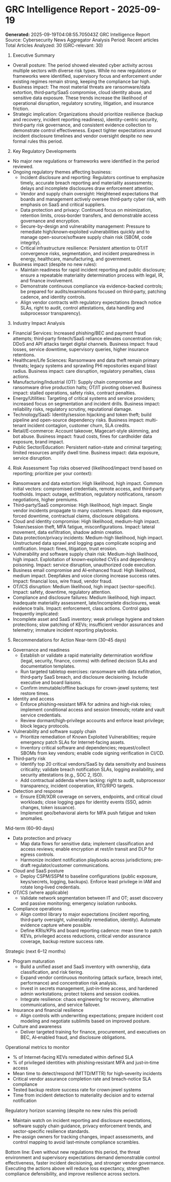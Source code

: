 # GRC Intelligence Report - 2025-09-19
**Generated:** 2025-09-19T04:08:55.705043Z
GRC Intelligence Report
Source: Cybersecurity News Aggregator
Analysis Period: Recent articles
Total Articles Analyzed: 30 (GRC-relevant: 30)

1) Executive Summary
- Overall posture: The period showed elevated cyber activity across multiple sectors with diverse risk types. While no new regulations or frameworks were identified, supervisory focus and enforcement under existing regimes remain strong, keeping the compliance bar high.
- Business impact: The most material threats are ransomware/data extortion, third‑party/SaaS compromise, cloud identity abuse, and sensitive data exposure. These trends increase the likelihood of operational disruption, regulatory scrutiny, litigation, and insurance friction.
- Strategic implication: Organizations should prioritize resilience (backup and recovery, incident reporting readiness), identity-centric security, third‑party risk governance, and consistent evidence collection to demonstrate control effectiveness. Expect tighter expectations around incident disclosure timelines and vendor oversight despite no new formal rules this period.

2) Key Regulatory Developments
- No major new regulations or frameworks were identified in the period reviewed.
- Ongoing regulatory themes affecting business:
  - Incident disclosure and reporting: Regulators continue to emphasize timely, accurate breach reporting and materiality assessments; delays and incomplete disclosures draw enforcement attention.
  - Vendor and supply chain oversight: Heightened expectations that boards and management actively oversee third‑party cyber risk, with emphasis on SaaS and critical suppliers.
  - Data protection and privacy: Continued focus on minimization, retention limits, cross‑border transfers, and demonstrable access governance and encryption.
  - Secure-by-design and vulnerability management: Pressure to remediate high/known‑exploited vulnerabilities quickly and to manage open-source/software supply chain risk (SBOM, code integrity).
  - Critical infrastructure resilience: Persistent attention to OT/IT convergence risks, segmentation, and incident preparedness in energy, healthcare, manufacturing, and government.
- Business impact (despite no new rules):
  - Maintain readiness for rapid incident reporting and public disclosure; ensure a repeatable materiality determination process with legal, IR, and finance involvement.
  - Demonstrate continuous compliance via evidence-backed controls; be prepared for audits/examinations focused on third‑party, patching cadence, and identity controls.
  - Align vendor contracts with regulatory expectations (breach notice SLAs, right to audit, control attestations, data handling and subprocessor transparency).

3) Industry Impact Analysis
- Financial Services: Increased phishing/BEC and payment fraud attempts; third‑party fintech/SaaS reliance elevates concentration risk; DDoS and API attacks target digital channels. Business impact: fraud losses, service downtime, supervisory queries, higher insurance retentions.
- Healthcare/Life Sciences: Ransomware and data theft remain primary threats; legacy systems and sprawling PHI repositories expand blast radius. Business impact: care disruption, regulatory penalties, class actions.
- Manufacturing/Industrial (OT): Supply chain compromise and ransomware drive production halts; OT/IT pivoting observed. Business impact: stalled operations, safety risks, contract penalties.
- Energy/Utilities: Targeting of critical systems and service providers; increased focus on segmentation and incident drills. Business impact: reliability risks, regulatory scrutiny, reputational damage.
- Technology/SaaS: Identity/session hijacking and token theft; build pipeline and open-source dependency risks. Business impact: multi-tenant incident contagion, customer churn, SLA credits.
- Retail/E‑commerce: Account takeover, Magecart-style skimming, and bot abuse. Business impact: fraud costs, fines for cardholder data exposure, brand impact.
- Public Sector/Education: Persistent nation-state and criminal targeting; limited resources amplify dwell time. Business impact: data exposure, service disruption.

4) Risk Assessment
Top risks observed (likelihood/impact trend based on reporting; prioritize per your context):
- Ransomware and data extortion: High likelihood, high impact. Common initial vectors: compromised credentials, remote access, and third‑party footholds. Impact: outage, exfiltration, regulatory notifications, ransom negotiations, higher premiums.
- Third‑party/SaaS compromise: High likelihood, high impact. Single vendor incidents propagate to many customers. Impact: data exposure, forced downtime, contractual claims, disclosure obligations.
- Cloud and identity compromise: High likelihood, medium-high impact. Token/session theft, MFA fatigue, misconfigurations. Impact: lateral movement, data exfiltration, shadow admin creation.
- Data protection/privacy incidents: Medium-high likelihood, high impact. Unstructured data sprawl and logging gaps complicate scoping and notification. Impact: fines, litigation, trust erosion.
- Vulnerability and software supply chain risk: Medium-high likelihood, high impact. Exploitation of known‑exploited CVEs and dependency poisoning. Impact: service disruption, unauthorized code execution.
- Business email compromise and AI‑enhanced fraud: High likelihood, medium impact. Deepfakes and voice cloning increase success rates. Impact: financial loss, wire fraud, vendor fraud.
- OT/ICS disruption: Medium likelihood, high impact (sector-specific). Impact: safety, downtime, regulatory attention.
- Compliance and disclosure failures: Medium likelihood, high impact. Inadequate materiality assessment, late/incomplete disclosures, weak evidence trails. Impact: enforcement, class actions.
Control gaps frequently implicated:
- Incomplete asset and SaaS inventory; weak privilege hygiene and token protections; slow patching of KEVs; insufficient vendor assurances and telemetry; immature incident reporting playbooks.

5) Recommendations for Action
Near-term (30–45 days)
- Governance and readiness
  - Establish or validate a rapid materiality determination workflow (legal, security, finance, comms) with defined decision SLAs and documentation templates.
  - Run targeted tabletop exercises: ransomware with data exfiltration, third‑party SaaS breach, and disclosure decisioning. Include executive and board liaisons.
  - Confirm immutable/offline backups for crown-jewel systems; test restore times.
- Identity and access
  - Enforce phishing‑resistant MFA for admins and high‑risk roles; implement conditional access and session timeouts; rotate and vault service credentials.
  - Review dormant/high‑privilege accounts and enforce least privilege; block legacy protocols.
- Vulnerability and software supply chain
  - Prioritize remediation of Known Exploited Vulnerabilities; require emergency patch SLAs for Internet‑facing assets.
  - Inventory critical software and dependencies; request/collect SBOMs from key vendors; enable code signing verification in CI/CD.
- Third‑party risk
  - Identify top 20 critical vendors/SaaS by data sensitivity and business criticality; validate breach notification SLAs, logging availability, and security attestations (e.g., SOC 2, ISO).
  - Add contractual addenda where lacking: right to audit, subprocessor transparency, incident cooperation, RTO/RPO targets.
- Detection and response
  - Ensure EDR/XDR coverage on servers, endpoints, and critical cloud workloads; close logging gaps for identity events (SSO, admin changes, token issuance).
  - Implement geo/behavioral alerts for MFA push fatigue and token anomalies.

Mid-term (60–90 days)
- Data protection and privacy
  - Map data flows for sensitive data; implement classification and access reviews; enable encryption at rest/in transit and DLP for egress controls.
  - Harmonize incident notification playbooks across jurisdictions; pre-draft regulator/customer communications.
- Cloud and SaaS posture
  - Deploy CSPM/SSPM to baseline configurations (public exposure, keys/secrets, logging, backups). Enforce least privilege in IAM and rotate long‑lived credentials.
- OT/ICS (where applicable)
  - Validate network segmentation between IT and OT; asset discovery and passive monitoring; emergency isolation runbooks.
- Compliance operations
  - Align control library to major expectations (incident reporting, third‑party oversight, vulnerability remediation, identity). Automate evidence capture where possible.
  - Define KRIs/KPIs and board reporting cadence: mean time to patch KEVs, privileged access reductions, critical vendor assurance coverage, backup restore success rate.

Strategic (next 6–12 months)
- Program maturation
  - Build a unified asset and SaaS inventory with ownership, data classification, and risk tiering.
  - Expand vendor continuous monitoring (attack surface, breach intel, performance) and concentration risk analysis.
  - Invest in secrets management, just‑in‑time access, and hardened admin workstations; protect tokens and session cookies.
  - Integrate resilience: chaos engineering for recovery, alternative communications, and service failover.
- Insurance and financial resilience
  - Align controls with underwriting expectations; prepare incident cost modeling and negotiate sublimits based on improved posture.
- Culture and awareness
  - Deliver targeted training for finance, procurement, and executives on BEC, AI‑enabled fraud, and disclosure obligations.

Operational metrics to monitor
- % of Internet‑facing KEVs remediated within defined SLA
- % of privileged identities with phishing‑resistant MFA and just‑in‑time access
- Mean time to detect/respond (MTTD/MTTR) for high‑severity incidents
- Critical vendor assurance completion rate and breach-notice SLA compliance
- Tested backup restore success rate for crown‑jewel systems
- Time from incident detection to materiality decision and to external notification

Regulatory horizon scanning (despite no new rules this period)
- Maintain watch on incident reporting and disclosure expectations, software supply chain guidance, privacy enforcement trends, and sector-specific resilience standards.
- Pre-assign owners for tracking changes, impact assessments, and control mapping to avoid last‑minute compliance scrambles.

Bottom line: Even without new regulations this period, the threat environment and supervisory expectations demand demonstrable control effectiveness, faster incident decisioning, and stronger vendor governance. Executing the actions above will reduce loss expectancy, strengthen compliance defensibility, and improve resilience across sectors.

